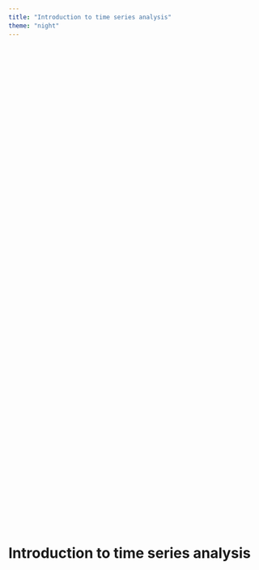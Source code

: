 ```yaml
---
title: "Introduction to time series analysis"
theme: "night"
---
```


<section style="background-image: url('media/slide_header.jpg'); background-size: contain; background-repeat: no-repeat; background-position: center; height: 100vh;">
  <h1 style="font-size: 2em; margin-top: 25vh">Introduction to time series analysis</h1>
</section>

---

## Introduction

In this lecture we will cover the following topics:

- Definition of time series data.
- Introduction to time series analysis and application examples.
- The main components of a time series.
- Time series decomposition.

--

<section>
  <pre><code data-trim data-noescape>
#Imports
import numpy as np
import matplotlib.pyplot as plt
import statsmodels.api as sm

from statsmodels.tsa.seasonal import seasonal_decompose, STL
from scipy.fft import fft
np.random.seed(0)  # for reproducibility
  </code></pre>
</section>

---

## Basics

---

### What is a time series?

- A time series is a sequence of data points organized in time order.
- Usually, the time signal is sampled at equally spaced points in time.
- These can be represented as the sequence of the sampled values.

<img src="media/ts_equal.png" style="width: 80%; display: block; margin: auto;">

--

- Irregularly sampled time signals can still be represented as a time series.
- It is necessary to encode this additional information into an additional data structure.

<img src="media/ts_unequal.png" style="width: 80%; display: block; margin: auto;">

---

### What data are represented as time series?

- Time series are found in a myriad of natural phenomena, industrial and engineering applications, business, human activities, and so on.

--

<img src="media/passengers.png" style="width: 70%; display: block; margin: auto;">
<img src="media/co2.png" style="width: 70%; display: block; margin: auto;">
--

<img src="media/sunspots.png" style="width: 70%; display: block; margin: auto;">
<img src="media/electricity.png" style="width: 70%; display: block; margin: auto;">
<img src="media/water_temps.png" style="width: 70%; display: block; margin: auto;">

--

- Other examples include data from:
    - Finance: stock prices, asset prices, macroeconomic factors.
    - E-Commerce: page views, new users, searches.
    - Business: transactions, revenue, inventory levels.
    - Natural language: machine translation, chatbots.

---

### Time series analysis

The main purposes of time series analysis are:
<ol>
    <li class="fragment">To <strong>understand</strong> and characterize the underlying process that generates the observed data.</li>
    <li class="fragment">To <strong>forecast</strong> the evolution of the process, i.e., predict the next observed values.</li>
</ol>

--

- There are two main different perspectives to look at a time series: *statistical perspective* and *dynamical system perspective*
- Each perspective leads to different time series analysis approaches

--

#### Statistics perspective

<ul>
<li class="fragment">A time series is a sequence of <strong>random variables</strong> 
$$
\{x_t\}_{t\in\mathbb{Z}}=\{x_1,x_2,x_3,\dots\}
$$</li>
<li class="fragment">Realization of a stochastic process</li>
<li class="fragment">Statistical approach: finding the parameters of the stochastic process that most likely produced the observed time series</li>
</ul>

<img src="media/random_var.png" style="width: 80%; display: block; margin: auto;" class="fragment">

--

#### Dynamical system perspective

<ul>
    <li class="fragment">Dynamical system governed by unknown variables $\dot x_i=F(x_1,\dots,x_𝑁)$</li>
    <li class="fragment">We observe the dynamics of $y=f(x_1,\dots,x_𝑁)$</li>
    <li class="fragment">The objective of the analysis is to reconstruct the dynamics of the entire system from $y$</li>
</ul>

<img src="media/partial.png" style="width: 80%; display: block; margin: auto;" class="fragment">

---

### Applications

Time series analysis is applied in many real world applications, including
- Economic forecasting
- Stock market analysis
- Demand planning and forecasting
- Anomaly detection
- … And much more

--

#### Economic Forecasting

- Time series analysis is used in macroeconomic predictions
- World Trade Organization does time series forecasting on international trade [[source](https://www.wto.org/english/blogs_e/ce_ralph_ossa_e/blog_ro_11oct24_e.htm)]
- Federal Reserve uses time series forecasts of the economy to set interest rates [[source](https://www.federalreserve.gov/pubs/feds/2009/200910/200910pap.pdf)]

<img src="media/wto_forecast.png" style="width: 50%; display: block; margin: auto;">

--

#### Demand forecasting

- Time series analysis is used to predict demand
- Amazon's *anticipatory shipping*: it uses time series modeling to predict demand [[source](https://patents.google.com/patent/US8086546B2/en)]
- Helps meet customer needs (fast shipping) and reduce inventory waste

--

#### Anomaly detection

- Detect anomalous behaviours by looking at unusual patterns
- Detect defects in manifacturing and target preventive maintenance [[source](https://papers.phmsociety.org/index.php/phme/article/view/1256/phmec_20_1256)].
- With new IoT devices, anomaly detection is being used in machinery heavy industries, such as petroleum and gas [[source](https://arxiv.org/abs/1607.02480)].

---

## Time series components
- A time series is often assumed to be composed of three components:
    - *Trend*: the long-term direction
    - *Seasonality*: the periodic behavior
    - *Residuals*: the irregular fluctuations

---

### Trend


<img src="media/passengers_trend.png" style="width: 80%; display: block; margin: 1em auto;">

<ul>
    <li class="fragment">Trend captures the general direction of the time series.</li>
    <li class="fragment">Trend can be increasing, decreasing, or constant.</li>
    <li class="fragment">It can increase/decrease in different ways over time (linearly, exponentially, etc…).</li>
</ul>


--

- Let's create a trend from scratch to understand how it looks like.

<section>
  <pre><code data-trim data-noescape class="fragment">
  time = np.arange(144)
  trend = time * 2.65 + 100
  </code></pre>

  <pre><code data-trim data-noescape class="fragment">
fig, ax = plt.subplots(1, 1, figsize=(10, 3))
ax.plot(time, trend, color='tab:red')
ax.set_xlabel("Months")
ax.set_ylabel("Passengers")
plt.grid()
plt.title("Trend vs Time")
  </code></pre>
</section>

<img src="media/trend_vs_time.png" style="width:70%; display: block; margin: auto" class="fragment">

---

### Seasonality

- Periodic fluctuations in time series data that occur at regular intervals due to seasonal factors.
- It is characterized by consistent and predictable patterns over a specific period (e.g., daily, monthly, quarterly, yearly).

--

It can be driven by many factors:
- Naturally occurring events such as weather fluctuations caused by time of year.
- Business or administrative procedures, such as start and end of a school year.
- Social or cultural behavior, e.g., holidays or religious observances.

--

- Let's generate the seasonal component

<section>
  <pre><code data-trim data-noescape class="fragment">
seasonal = 20 + np.sin( time * 0.5) * 20
  </code></pre>
  <pre><code data-trim data-noescape class="fragment">
fig, ax = plt.subplots(1, 1, figsize=(10, 3))
ax.plot(time, seasonal, color='tab:orange')
ax.set_xlabel("Months")
ax.set_ylabel("Passengers")
plt.grid()
plt.title("Seasonality vs Time")
  </code></pre>
</section>

<img src="media/seasonality_vs_time.png" style="width:70%; display: block; margin: auto" class="fragment">

---

### Residuals

- Residuals are the random fluctuations left over after trend and seasonality are removed from the original time series.
- One should not see a trend or seasonal pattern in the residuals.
- They represent short term, rather unpredictable fluctuations.

--

<section>
  <pre><code data-trim data-noescape class="fragment">
residuals = np.random.normal(loc=0.0, scale=3, size=len(time))
  </code></pre>
  <pre><code data-trim data-noescape class="fragment">
fig, ax = plt.subplots(1, 1, figsize=(10, 3))
ax.plot(time, residuals, color='tab:green')
ax.set_xlabel("Months")
ax.set_ylabel("Passengers")
plt.grid()
plt.title("Residuals vs Time")
  </code></pre>
</section>

<img src="media/residuals_vs_time.png" style="width:70%; display: block; margin: auto" class="fragment">

---

## Decomposition Models
- Time series components can be decomposed with the following models:
    1. Additive decomposition
    2. Multiplicative decomposition
    3. Pseudoadditive decomposition

---

### Additive model

<ul>
    <li class="fragment">Additive models assume that the observed time series is the sum of its components:
    $$X(t) = T(t) + S(t) + R(t)$$</li>
    <li class="fragment">Additive models are used when the magnitudes of the seasonal and residual values do not depend on the level of the trend.</li>
</ul>

--

<section>
  <pre><code data-trim data-noescape>
additive = trend + seasonal + residuals
  </code></pre>
</section>

<section>
  <pre><code data-trim data-noescape>
fig, ax = plt.subplots(1, 1, figsize=(10, 3))
ax.plot(time, additive, 'tab:blue')
ax.set_xlabel("Months")
ax.set_ylabel("Passengers")
plt.title("Additive Time Series")
plt.grid()
  </code></pre>
</section>

<img src="media/additive_time_series.png" style="width:70%; display: block; margin: auto">

---

### Multiplicative Model

<ul>
    <li class="fragment">Time series is the product of its components
    $$X(t) = T(t) \cdot S(t) \cdot R(t)$$</li>
    <li class="fragment">Transform a multiplicative model to additive
    $$
    \begin{aligned}
    &\log(T(t) \cdot S(t) \cdot R(t)) = \\
    &=\log(T(t)) + \log(S(t)) + \log(R(t))
    \end{aligned}
    $$</li>
    <li class="fragment">Used when the magnitudes of seasonal and residual values depend on the trend</li>
</ul>

--

<section>
  <pre><code data-trim data-noescape>
multiplicative = trend * seasonal 
# we do not include the residuals 
# to make the pattern more clear
  </code></pre>
</section>

<section>
  <pre><code data-trim data-noescape>
fig, ax = plt.subplots(1, 1, figsize=(10, 3))
ax.plot(time, multiplicative, 'tab:blue')
ax.set_xlabel("Months")
ax.set_ylabel("Passengers")
plt.title("Multiplicative Time Series")
plt.grid()
  </code></pre>
</section>

<img src="media/multiplicative_time_series.png" style="width:70%; display: block; margin: auto">

---

### Pseudoadditive Model

<ul>
    <li class="fragment">Combination of the additive and multiplicative models</li>
    <li class="fragment">Useful when:</li>
    <ul>
        <li class="fragment">Time series values are close to or equal to zero. Multiplicative models struggle with zero values.</li>
        <li class="fragment">Some features are multiplicative (e.g., seasonal effects) and others are additive (e.g., residuals).</li>
        <li class="fragment">Complex seasonal patterns or data that do not completely align with additive or multiplicative model.</li>
    </ul>
</ul>

--

Formulation:

<div style="font-size: 0.8em;">
    $$\begin{aligned}
    X(t) &= T(t) + T(t)\cdot(S(t) - 1) + T(t)\cdot(R(t) - 1) = \\
    &= T(t)\cdot(S(t) + R(t) -1)
    \end{aligned}$$
</div>

--

<section>
  <pre><code data-trim data-noescape>
pseudoadditive = trend * (seasonal + residuals - 1)
  </code></pre>
  <pre><code data-trim data-noescape>
fig, ax = plt.subplots(1, 1, figsize=(10, 3))
ax.plot(time, pseudoadditive, 'tab:blue')
ax.set_xlabel("Months")
ax.set_ylabel("Passengers")
plt.title("Pseudoadditive Time Series")
plt.grid()
  </code></pre>
</section>

<img src="media/pseudoadditive_time_series.png" style="width:80%; display: block; margin: auto">

---

## Time Series Decomposition

<ul>
    <li class="fragment">We have additive and multiplicative data.</li>
    <li class="fragment">Let's decompose them into their three components.</li>
    <li class="fragment">A very simple approach is to estimate a <em>linear</em> trend.</li>
    <li class="fragment">A <em>detrended</em> time series is obtained by subtracting the linear trend from the data.</li>
    <li class="fragment">The linear trend is computed as a 1st order polynomial.</li>
</ul>

--

<section>
  <pre><code data-trim data-noescape>
# estimate line coefficient
slope, intercept = np.polyfit(np.arange(len(additive)), 
                                additive, 1)
# linear trend
trend = np.arange(len(additive)) * slope + intercept 
detrended = additive - trend # remove the trend
  </code></pre>
  <pre><code data-trim data-noescape>
plt.figure(figsize=(10, 3))
plt.plot(additive, label='Original')
plt.plot(trend, label='Trend')
plt.plot(detrended, label='Detrended')
plt.grid()
plt.legend()
  </code></pre>
</section>

<img src="media/detrended_time_series.png" style="width 80%; display: block; margin: auto">

---

### Additive Decomposition

- Next, we will use `seasonal_decompose` (more information [here](http://www.statsmodels.org/dev/generated/statsmodels.tsa.seasonal.seasonal_decompose.html)) to isolate the main time series components.
- This is a simple method that requires us to specify the type of model (additive or multiplicative) and the main period.

--

- We need to specify an integer that represents the main seasonality of the data.
- By looking at the seasonal component, we see that the period is *approximately* $12$ time steps long.
- So, we set `period=12`.

<img src="media/additive_time_series.png" style="width 80%; display: block; margin: auto">

--

<section>
  <pre><code data-trim data-noescape>
additive_decomposition = seasonal_decompose(x=additive, 
                                            model='additive', 
                                            period=12)
  </code></pre>
  <pre><code data-trim data-noescape>
# Utility function to make the plots
def seas_decomp_plots(original, decomposition):
    _, axes = plt.subplots(4, 1, sharex=True, sharey=False, figsize=(7, 5))
    axes[0].plot(original, label='Original')
    axes[0].legend(loc='upper left')
    axes[1].plot(decomposition.trend, label='Trend')
    axes[1].legend(loc='upper left')
    axes[2].plot(decomposition.seasonal, label='Seasonality')
    axes[2].legend(loc='upper left')
    axes[3].plot(decomposition.resid, label='Residuals')
    axes[3].legend(loc='upper left')
    plt.show()

seas_decomp_plots(additive, additive_decomposition)
  </code></pre>
</section>

--

<img src="media/add_seasonal_decompose_time_series.png" style="width:100%; display: block; margin: auto">

--

- The blue line in each plot representes the decomposition. 
- There is a legend in the upper left corner of each plot to let you know what each plot represents. 
- You can see the decomposition is not perfect with regards to seasonality and residuals, but it's pretty close. 

--

- You may notice both *trend* and *residuals* are missing data towards the beginning and end. 
- This has to do with how trend is calculated (beyond the scope of this lesson). 
- The residuals are missing simply because $R_{t} = Y_{t} - T_{t} - S_{t}$, so missing trend values mean missing residual values as well.

---

### Multiplicative Decomposition

- We use the same function as before, but on the `multiplicative` time series.
- Since we know this is a multiplicative time series, we declare `model='multiplicative'` in `seasonal_decompose`.

--

<section>
  <pre><code data-trim data-noescape>
multiplicative_decomposition = seasonal_decompose(x=multiplicative, model='multiplicative', period=12)
seas_decomp_plots(multiplicative, multiplicative_decomposition)
  </code></pre>
</section>

<img src="media/mul_seasonal_decompose_time_series.png" style="width:80%; display: block; margin: auto">

--

- Again, the decomposition does a relatively good job picking up the overall trend and seasonality.
- We can see the shapes follow the patterns we expect. 

---

### Locally estimated scatterplot smoothing (LOESS)
- Next, we try a second method called `STL` (Seasonal and Trend decomposition using LOESS).
- We start with the additive model.

<section>
  <pre><code data-trim data-noescape>
stl_decomposition = STL(endog=additive, 
                        period=12, 
                        robust=True).fit()
seas_decomp_plots(additive, stl_decomposition)
  </code></pre>
</section>

--

<img src="media/stl_add_seasonal_decompose_time_series.png" style="width:80%; display: block; margin: auto">

- The STL decomposition does a very good job on the `additive` time series.
- Next, we try with the `multiplicative` one.

--

<section>
  <pre><code data-trim data-noescape>
stl_decomposition = STL(endog=multiplicative, period=12, robust=True).fit()
seas_decomp_plots(multiplicative, stl_decomposition)
  </code></pre>
</section>

<img src="media/stl_mul_seasonal_decompose_time_series.png" style="width:70%; display: block; margin: auto">

- This decomposition is not as good as the previous one.

---

### Which method to use?

Use ``seasonal_decompose`` when:

- Your time series data has a clear and stable seasonal pattern and trend.
- You prefer a simpler model with fewer parameters to adjust.
- The seasonal amplitude is constant over time (suggesting an additive model) or varies proportionally with the trend (suggesting a multiplicative model).

--

Use ``STL`` when:

- Your time series exhibits complex seasonality that may change over time.
- You need to handle outliers effectively without them distorting the trend and seasonal components.
- You are dealing with non-linear trends and seasonality, and you need more control over the decomposition process.

---

### Identify the dominant period/frequency
- ``seasonal_decompose`` expects the dominant period as a parameter. 
- In the example, we generated the ``seasonal`` component by hand as follows:

````python
seasonal = 20 + np.sin(time * 0.5) * 20
````

--

<ul>
    <li class="fragment">We said that the period was <em>approximately</em> 12</li>
    <li class="fragment">But, in general, how do we find it out? 🤔</li>
    <li class="fragment">You can use one of the following techniques:</li>
    <ul>
        <li class="fragment">Plot the data and try to figure out after how many steps the cycle repeats.</li>
        <li class="fragment">Do an Autocorrelation Plot (more on this later).</li>
        <li class="fragment">Use the Fast Fourier Transform on a signal <em>without</em> trend.</li>
    </ul>
</ul>

--

- We will look more into FFT later on.
- For now, you can use the following function to compute the dominant period in the data.

--

<section>
  <pre><code data-trim data-noescape>
def fft_analysis(signal):
    
    # Linear detrending
    slope, intercept = np.polyfit(np.arange(len(signal)), signal, 1)
    trend = np.arange(len(signal)) * slope + intercept 
    detrended = signal - trend 
    
    fft_values = fft(detrended)
    frequencies = np.fft.fftfreq(len(fft_values))

    # Remove negative frequencies and sort
    positive_frequencies = frequencies[frequencies > 0]
    magnitudes = np.abs(fft_values)[frequencies > 0]

    # Identify dominant frequency
    dominant_frequency = positive_frequencies[np.argmax(magnitudes)]
    print(f"Dominant Frequency: {dominant_frequency:.3f}")

    # Convert frequency to period (e.g., days, weeks, months, etc.)
    dominant_period = 1 / dominant_frequency
    print(f"Dominant Period: {dominant_period:.2f} time units")
    
    return dominant_period, positive_frequencies, magnitudes
</code></pre>
</section>

--

<section>
  <pre><code data-trim data-noescape>
period, freqs, magnitudes = fft_analysis(seasonal)
# Plotting the spectrum
plt.figure(figsize=(10, 3))
plt.stem(freqs, magnitudes)
plt.title('Frequency Spectrum')
plt.xlabel('Frequency')
plt.ylabel('Magnitude')
plt.show()
</code></pre>
</section>

--

<img src="media/frequency_spectrum.png" style="width:80%; display: block; margin: auto">

--

- It turns out that the main seasonality was not exactly $12$.
- If we want to generate a periodic signal with seasonality $12$, we have to do as follows.

--

```python
seasonal_12 = 20 + np.sin(2*np.pi*time/12)*20
fft_analysis(seasonal_12)
```

```python
Dominant Frequency: 0.083
Dominant Period: 12.00 time units
```

---

## Summary

In this lecture we covered the following topics:
<ol>
  <li class="fragment">The definition of a time series and examples of time series from the real world.</li>
  <li class="fragment">A practical understanding of the three components of time series data.</li>
  <li class="fragment">The additive, multiplicative, and pseudo-additive models.</li>
  <li class="fragment">Standard approaches to decompose a time series in its constituent parts.</li>
</ol>
